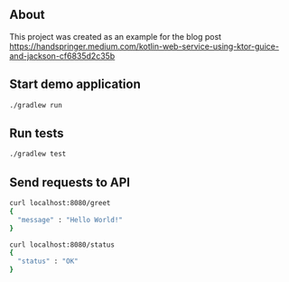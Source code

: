 ## About
This project was created as an example for the blog post https://handspringer.medium.com/kotlin-web-service-using-ktor-guice-and-jackson-cf6835d2c35b


## Start demo application 

```sh
./gradlew run
```

## Run tests
```sh
./gradlew test
```

## Send requests to API
```sh
curl localhost:8080/greet
{
  "message" : "Hello World!"
}
```

```sh
curl localhost:8080/status
{
  "status" : "OK"
}
```
